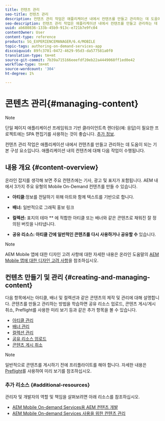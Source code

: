 ```yaml
---
title: 컨텐츠 관리
seo-title: 컨텐츠 관리
description: 컨텐츠 관리 작업은 애플리케이션 내에서 컨텐츠를 만들고 관리하는 데 도움이 되는 기본 구성 요소입니다. 자세한 내용은 이 페이지를 참조하십시오.
seo-description: 컨텐츠 관리 작업은 애플리케이션 내에서 컨텐츠를 만들고 관리하는 데 도움이 되는 기본 구성 요소입니다. 자세한 내용은 이 페이지를 참조하십시오.
uuid: ab680836-133b-45b9-913c-e721b7e9fc04
contentOwner: User
content-type: reference
products: SG_EXPERIENCEMANAGER/6.4/MOBILE
topic-tags: authoring-on-demand-services-app
discoiquuid: 89fc3701-0472-4629-95d3-da577581a0f0
translation-type: tm+mt
source-git-commit: 7b39a715166eeefdf20eb22a4449068ff1ed0e42
workflow-type: tm+mt
source-wordcount: '304'
ht-degree: 1%

---
```



# 콘텐츠 관리{#managing-content}

>[!NOTE]
>
>단일 페이지 애플리케이션 프레임워크 기반 클라이언트측 렌더링(예: 응답)이 필요한 프로젝트에는 SPA 편집기를 사용하는 것이 좋습니다. [추가 정보](/help/sites-developing/spa-overview.md).

컨텐츠 관리 작업은 애플리케이션 내에서 컨텐츠를 만들고 관리하는 데 도움이 되는 기본 구성 요소입니다. 애플리케이션 내의 컨텐츠에 대해 다음 작업이 수행됩니다.

## 내용 개요 {#content-overview}

온라인 잡지를 생각해 보면 주요 컨텐츠에는 기사, 광고 및 표지가 포함됩니다. AEM 내에서 3가지 주요 유형의 Mobile On-Demand 컨텐츠를 만들 수 있습니다.

* **아티클**:정보를 전달하기 위해 아트와 함께 텍스트를 기반으로 합니다.
* **배너:** 일반적으로 그래픽 홍보 링크
* **컬렉션:** 표지의 테마 ** 에 적합한 아티클 또는 배너와 같은 콘텐츠로 채워진 잘 정의된 버킷을 나타냅니다.

* **공유 리소스: 아티클 간에 일반적인 콘텐츠를 다시 사용하거나 공유할 수** 있습니다.

>[!NOTE]
>
>AEM Mobile 앱에 대한 디자인 고려 사항에 대한 자세한 내용은 온라인 도움말의 [AEM Mobile 앱에 대한 디자인 고려 사항](https://helpx.adobe.com/digital-publishing-solution/help/design-app.html)을 참조하십시오.

## 컨텐츠 만들기 및 관리 {#creating-and-managing-content}

다음 항목에서는 아티클, 배너 및 컬렉션과 같은 콘텐츠의 제작 및 관리에 대해 설명합니다. 콘텐츠를 만들고 관리하는 방법을 학습하면 공유 리소스 업로드, 콘텐츠 게시/게시 취소, Preflight를 사용한 미리 보기 등과 같은 추가 항목을 볼 수 있습니다.

* [아티클 관리](/help/mobile/mobile-on-demand-managing-articles.md)
* [배너 관리](/help/mobile/mobile-on-demand-managing-banners.md)
* [컬렉션 관리](/help/mobile/mobile-on-demand-managing-collections.md)
* [공유 리소스 업로드](/help/mobile/mobile-on-demand-shared-resources.md)
* [콘텐츠 게시 취소](/help/mobile/mobile-on-demand-publishing-unpublishing.md)

>[!NOTE]
>
>일반적으로 콘텐츠를 게시하기 전에 프리플라이트를 해야 합니다. 자세한 내용은 [Preflight](/help/mobile/aem-mobile-manage-ondemand-services.md)를 사용하여 미리 보기를 참조하십시오.

### 추가 리소스 {#additional-resources}

관리자 및 개발자의 역할 및 책임을 살펴보려면 아래 리소스를 참조하십시오.

* [AEM Mobile On-demand Services용 AEM 컨텐츠 개발](/help/mobile/aem-mobile-on-demand.md)
* [AEM Mobile On-demand Services 사용을 위한 컨텐츠 관리](/help/mobile/aem-mobile.md)

